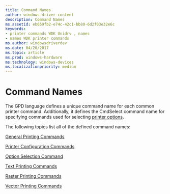 ```yaml
---
title: Command Names
author: windows-driver-content
description: Command Names
ms.assetid: eb659fb2-e74c-42c1-bb80-6d2f03e32e6c
keywords:
- printer commands WDK Unidrv , names
- names WDK printer commands
ms.author: windowsdriverdev
ms.date: 04/20/2017
ms.topic: article
ms.prod: windows-hardware
ms.technology: windows-devices
ms.localizationpriority: medium
---
```


# Command Names





The GPD language defines a unique command name for each common printer command. Additionally, it defines the CmdSelect command name for specifying commands used for selecting [printer options](printer-options.md).

The following topics list all of the defined command names:

[General Printing Commands](general-printing-commands.md)

[Printer Configuration Commands](printer-configuration-commands.md)

[Option Selection Command](option-selection-command.md)

[Text Printing Commands](text-printing-commands.md)

[Raster Printing Commands](raster-printing-commands.md)

[Vector Printing Commands](vector-printing-commands.md)

 

 





